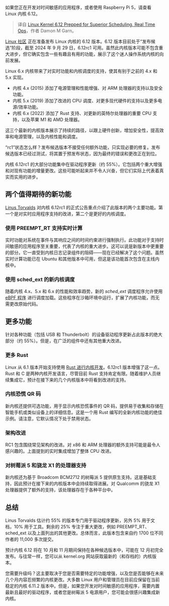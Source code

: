 
<!--
title: Linux内核6.12为卓越调度和实时操作做好准备
cover: https://cdn.thenewstack.io/media/2024/07/ecabf01c-cornelius-ventures-ak81vc-kcf4-unsplash-linux.jpg
-->

如果您正在开发对时间敏感的应用程序，或者使用 Raspberry Pi 5，请查看 Linux 内核 6.12。

> 译自 [Linux Kernel 6.12 Prepped for Superior Scheduling, Real Time Ops](https://thenewstack.io/linux-kernel-6-12-prepped-for-superior-scheduling-real-time-ops/)，作者 Damon M Garn。

[Linux 社区](https://thenewstack.io/learning-linux-start-here/) 正在准备发布 Linux 内核的 6.12 版本。6.12 版本目前处于“发布候选”阶段，截至 2024 年 9 月 29 日，6.12rc1 可用。虽然此内核版本可能不包含重大进步，但它确实包含一些有趣且有用的功能，展示了这个迷人操作系统内核的向前发展。

Linux 6.x 内核带来了对实时功能和内核调度的支持，使其有别于之前的 4.x 和 5.x 实现。

- 内核 4.x (2015) 添加了电源管理和性能增强、对 ARM 处理器的支持以及安全功能。
- 内核 5.x (2019) 添加了改进的 CPU 调度、对更多现代硬件的支持以及更多电源/效率功能。
- 内核 6.x (2022) 添加了 Rust 支持、对更新的英特尔处理器的重要 CPU 支持，以及苹果 M1 和 AMD 处理器。

这三个最新的内核版本展示了持续的路径，以跟上硬件创新，增加安全性，提高效率和电源管理，以及内核性能和调度。

“rc1”状态怎么样？发布候选版本不接受任何额外功能，只实现必要的修复。发布候选版本已经过测试，将其置于预发布状态，因为最终的错误和更改正在到位。

内核 6.12rc1 的大部分功能集中在驱动程序更新（约 55%）。它包括两个重大增强和对现有功能的增量更改。这些可能听起来并不令人兴奋，但它们实际上代表着真实而实用的进步。

## 两个值得期待的新功能

[Linus Torvalds](https://thenewstack.io/linus-torvalds-c-vs-rust-debate-has-religious-undertones/) 对内核 6.12rc1 的正式公告重点介绍了此版本的两个主要功能。第一个是对实时应用程序支持的改进，第二个是更好的内核调度。

### 使用 PREEMPT_RT 支持实时计算

实时功能对系统在事件与其响应之间的时间约束进行强制执行。此功能对于支持时间敏感的应用程序至关重要，代表了内核的重大进步。这可以说是新版本中更重要的部分。它一直受到内核日志记录组件的阻碍——现在已经解决了这个问题。虽然实时计算功能已在 Ubuntu 和其他版本中可用，但这是该功能首次包含在主线内核中。

### 使用 sched_ext 的新内核调度

随着内核 4.x、5.x 和 6.x 的性能和效率趋势，新的 *sched_ext* 调度程序允许使用 [eBPF 程序](https://thenewstack.io/ebpf-reliable-policy-setting-and-enforcement/) 进行调度加载。这些程序在沙箱环境中运行，扩展了内核功能，而无需更改原始代码。

## 更多功能

针对各种功能（包括 USB 和 Thunderbolt）的设备驱动程序更新占此版本的绝大部分（约 55%）。但是，在广泛的组件中还有其他重大改进。

### 更多 Rust

Linux 从 6.1 版本开始支持使用 [Rust 进行内核开发](https://thenewstack.io/rusts-rapid-rise-foundation-fuels-language-growth/)。6.12rc1 版本增强了这一点。Rust 和 C 是两种内核开发语言，尽管目前 Rust 支持肯定有限。随着维护人员继续集成它，预计在接下来的几个内核版本中将看到改进的支持。

### 内核恐慌 QR 码

新内核还提供可选功能，用于显示内核恐慌事件的 QR 码，提供易于收集和存储在智能手机或类似设备上的详细信息。这是一个用 Rust 编写的全新内核功能的绝佳示例。请注意，它默认情况下处于禁用状态。

### 架构改进

RC1 包含围绕常见架构的改进。对 x86 和 ARM 处理器的额外支持可能是最令人感兴趣的。上面提到的实时集成增加了整体 CPU 改进。

### 对树莓派 5 和骁龙 X1 的处理器支持

新内核还为基于 Broadcom BCM2712 的树莓派 5 提供原生支持。这是基础支持，因此预计在接下来的内核版本中会持续取得进展。对 Qualcomm 的骁龙 X1 处理器提供了额外的支持，该处理器存在于各种平台中。

## 总结

Linus Torvalds 估计约 55% 的版本专门用于驱动程序更新，另外 5% 用于文档，10% 用于工具。剩余的 25% 专注于重大更改，例如 PREEMPT_RT、sched_ext 以及上面列出的其他更改。总体而言，此版本包含来自约 1700 位不同作者的 11,000 多次提交。

预计内核 6.12 将在 10 月和 11 月期间保持在各种候选版本中，可能在 12 月初完全发布。与往常一样，您可以从 kernel.org 网站获取最新的（和存档的）内核版本。

您需要升级吗？这主要取决于您是否需要特定的功能增强，以及您是否能够在未来几个月内容忍频繁的内核更改。大多数 Linux 用户和管理员在目前应保留在当前稳定的内核 6.11.2 版本中。但是，如果您开发对时间敏感的应用程序，需要内置最新且最好的驱动程序，或者您是树莓派 5 电源用户，您可能会很感兴趣集成新内核。